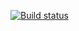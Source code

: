 [![Build status](https://ci.appveyor.com/api/projects/status/mesdjrormwbads7u?svg=true)](https://ci.appveyor.com/project/anmaslow/ci)
